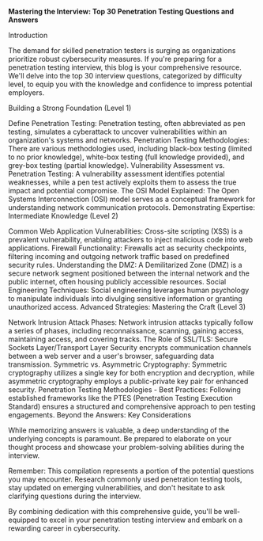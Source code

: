 
**Mastering the Interview: Top 30 Penetration Testing Questions and Answers**

Introduction

The demand for skilled penetration testers is surging as organizations prioritize robust cybersecurity measures.  If you're preparing for a penetration testing interview, this blog is your comprehensive resource. We'll delve into the top 30 interview questions, categorized by difficulty level, to equip you with the knowledge and confidence to impress potential employers.

Building a Strong Foundation (Level 1)

Define Penetration Testing: Penetration testing, often abbreviated as pen testing, simulates a cyberattack to uncover vulnerabilities within an organization's systems and networks.
Penetration Testing Methodologies: There are various methodologies used, including black-box testing (limited to no prior knowledge), white-box testing (full knowledge provided), and grey-box testing (partial knowledge).
Vulnerability Assessment vs. Penetration Testing: A vulnerability assessment identifies potential weaknesses, while a pen test actively exploits them to assess the true impact and potential compromise.
The OSI Model Explained: The Open Systems Interconnection (OSI) model serves as a conceptual framework for understanding network communication protocols.
Demonstrating Expertise: Intermediate Knowledge (Level 2)

Common Web Application Vulnerabilities: Cross-site scripting (XSS) is a prevalent vulnerability, enabling attackers to inject malicious code into web applications.
Firewall Functionality: Firewalls act as security checkpoints, filtering incoming and outgoing network traffic based on predefined security rules.
Understanding the DMZ: A Demilitarized Zone (DMZ) is a secure network segment positioned between the internal network and the public internet, often housing publicly accessible resources.
Social Engineering Techniques: Social engineering leverages human psychology to manipulate individuals into divulging sensitive information or granting unauthorized access.
Advanced Strategies: Mastering the Craft (Level 3)

Network Intrusion Attack Phases: Network intrusion attacks typically follow a series of phases, including reconnaissance, scanning, gaining access, maintaining access, and covering tracks.
The Role of SSL/TLS: Secure Sockets Layer/Transport Layer Security encrypts communication channels between a web server and a user's browser, safeguarding data transmission.
Symmetric vs. Asymmetric Cryptography: Symmetric cryptography utilizes a single key for both encryption and decryption, while asymmetric cryptography employs a public-private key pair for enhanced security.
Penetration Testing Methodologies - Best Practices: Following established frameworks like the PTES (Penetration Testing Execution Standard) ensures a structured and comprehensive approach to pen testing engagements.
Beyond the Answers: Key Considerations

While memorizing answers is valuable, a deep understanding of the underlying concepts is paramount. Be prepared to elaborate on your thought process and showcase your problem-solving abilities during the interview.

Remember: This compilation represents a portion of the potential questions you may encounter.  Research commonly used penetration testing tools, stay updated on emerging vulnerabilities, and don't hesitate to ask clarifying questions during the interview.

By combining dedication with this comprehensive guide, you'll be well-equipped to excel in your penetration testing interview and embark on a rewarding career in cybersecurity.

